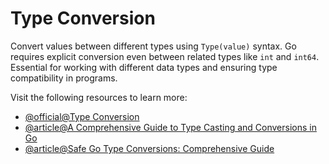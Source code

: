 # Type Conversion

Convert values between different types using `Type(value)` syntax. Go requires explicit conversion even between related types like `int` and `int64`. Essential for working with different data types and ensuring type compatibility in programs.

Visit the following resources to learn more:

- [@official@Type Conversion](https://go.dev/tour/basics/13)
- [@article@A Comprehensive Guide to Type Casting and Conversions in Go](https://dev.to/zakariachahboun/a-comprehensive-guide-to-type-casting-and-conversions-in-go-26di)
- [@article@Safe Go Type Conversions: Comprehensive Guide](https://medium.com/lyonas/go-type-casting-starter-guide-a9c1811670c5)